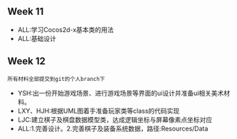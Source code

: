 ## Week 11
- ALL:学习Cocos2d-x基本类的用法
- ALL:基础设计

## Week 12
`所有材料全部提交到git的个人branch下`
- YSH:出一份开始游戏场景、进行游戏场景等界面的ui设计并准备ui相关美术材料。
- LXY、HJH:根据UML图着手准备玩家类等class的代码实现
- LJC:建立棋子及棋盘数据模型类，达成逻辑坐标与屏幕像素点坐标对应
- ALL:1.完善设计。2.完善棋子及装备系统数据，路径:Resources/Data